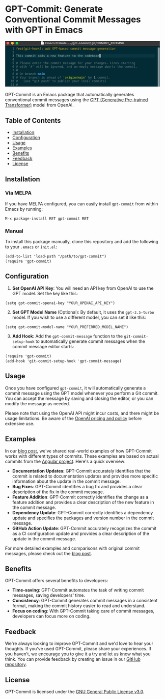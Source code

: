 # GPT-Commit: Generate Conventional Commit Messages with GPT in Emacs

![Screenshot](screenshots/magit-commit.png)

GPT-Commit is an Emacs package that automatically generates conventional commit messages using the [GPT (Generative Pre-trained Transformer)](https://openai.com/research/gpt-3) model from OpenAI.

## Table of Contents

- [Installation](#installation)
- [Configuration](#configuration)
- [Usage](#usage)
- [Examples](#examples)
- [Benefits](#benefits)
- [Feedback](#feedback)
- [License](#license)

## Installation

### Via MELPA

If you have MELPA configured, you can easily install `gpt-commit` from within Emacs by running:

```emacs-lisp
M-x package-install RET gpt-commit RET
```

### Manual

To install this package manually, clone this repository and add the following to your `.emacs` or `init.el`:

```emacs-lisp
(add-to-list 'load-path "/path/to/gpt-commit")
(require 'gpt-commit)
```

## Configuration

1. **Set OpenAI API Key**: You will need an API key from OpenAI to use the GPT model. Set the key like this:

```emacs-lisp
(setq gpt-commit-openai-key "YOUR_OPENAI_API_KEY")
```

2. **Set GPT Model Name** (Optional): By default, it uses the `gpt-3.5-turbo` model. If you wish to use a different model, you can set it like this:

```emacs-lisp
(setq gpt-commit-model-name "YOUR_PREFERRED_MODEL_NAME")
```

3. **Add Hook**: Add the `gpt-commit-message` function to the `git-commit-setup-hook` to automatically generate commit messages when the commit message editor starts:

```emacs-lisp
(require 'gpt-commit)
(add-hook 'git-commit-setup-hook 'gpt-commit-message)
```

## Usage

Once you have configured `gpt-commit`, it will automatically generate a commit message using the GPT model whenever you perform a Git commit. You can accept the message by saving and closing the editor, or you can modify the message as needed.

Please note that using the OpenAI API might incur costs, and there might be usage limitations. Be aware of the [OpenAI pricing and policy](https://openai.com/pricing) before extensive use.

## Examples

In our [blog post](https://ywkim.github.io/gpt-commit-real-world-examples-benefits/), we've shared real-world examples of how GPT-Commit works with different types of commits. These examples are based on actual commits from the [Angular project](https://github.com/angular/angular). Here's a quick overview:

- **Documentation Updates**: GPT-Commit accurately identifies that the commit is related to documentation updates and provides more specific information about the update in the commit message.
- **Bug Fixes**: GPT-Commit identifies a bug fix and provides a clear description of the fix in the commit message.
- **Feature Addition**: GPT-Commit correctly identifies the change as a feature addition and provides a clear description of the new feature in the commit message.
- **Dependency Update**: GPT-Commit correctly identifies a dependency update and specifies the packages and version number in the commit message.
- **GitHub Action Update**: GPT-Commit accurately recognizes the commit as a CI configuration update and provides a clear description of the update in the commit message.

For more detailed examples and comparisons with original commit messages, please check out the [blog post](https://ywkim.github.io/gpt-commit-real-world-examples-benefits/).

## Benefits

GPT-Commit offers several benefits to developers:

- **Time-saving**: GPT-Commit automates the task of writing commit messages, saving developers' time.
- **Consistency**: GPT-Commit generates commit messages in a consistent format, making the commit history easier to read and understand.
- **Focus on coding**: With GPT-Commit taking care of commit messages, developers can focus more on coding.

## Feedback

We're always looking to improve GPT-Commit and we'd love to hear your thoughts. If you've used GPT-Commit, please share your experiences. If you haven't, we encourage you to give it a try and let us know what you think. You can provide feedback by creating an issue in our [GitHub repository](https://github.com/ywkim/gpt-commit).

## License

GPT-Commit is licensed under the [GNU General Public License v3.0](LICENSE).
